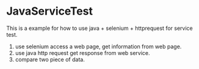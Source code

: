# JavaServiceTest

This is a example for how to use java + selenium + httprequest for service test. 

1. use selenium access a web page, get information from web page. 
2. use java http request get response from web service. 
3. compare two piece of data. 

